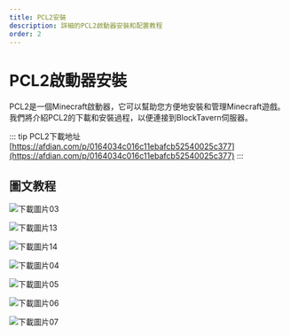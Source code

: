 ```yaml
---
title: PCL2安裝
description: 詳細的PCL2啟動器安裝和配置教程
order: 2
---
```


# PCL2啟動器安裝

PCL2是一個Minecraft啟動器，它可以幫助您方便地安裝和管理Minecraft遊戲。我們將介紹PCL2的下載和安裝過程，以便連接到BlockTavern伺服器。

::: tip PCL2下載地址
[https://afdian.com/p/0164034c016c11ebafcb52540025c377](https://afdian.com/p/0164034c016c11ebafcb52540025c377)
:::


## 圖文教程

![下載圖片03](/assets/InstallationTutorial/installation-details/installation-details03.png)

![下載圖片13](/assets/InstallationTutorial/installation-details/installation-details13.png)

![下載圖片14](/assets/InstallationTutorial/installation-details/installation-details14.png)

![下載圖片04](/assets/InstallationTutorial/installation-details/installation-details04.png)

![下載圖片05](/assets/InstallationTutorial/installation-details/installation-details05.png)

![下載圖片06](/assets/InstallationTutorial/installation-details/installation-details06.png)

![下載圖片07](/assets/InstallationTutorial/installation-details/installation-details07.png)

<Contributors />

<GitHistoryInformation />